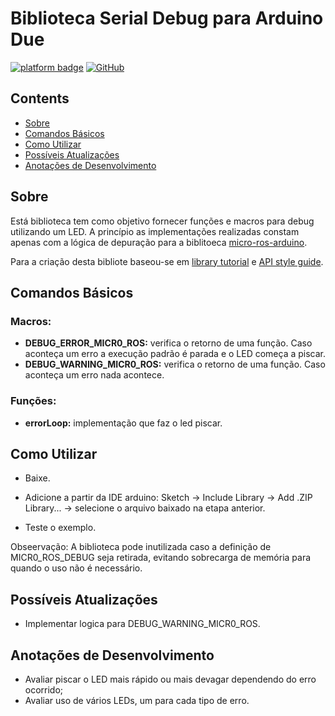 # Biblioteca Serial Debug para Arduino Due
[![platform badge](https://img.shields.io/badge/platform-Arduino-orange.svg)](https://github.com/arduino)
[![GitHub](https://img.shields.io/github/license/mashape/apistatus.svg)](https://github.com/SciCoBot/led_debug/blob/main/LICENSE)

## Contents

- [Sobre](#sobre)
- [Comandos Básicos](#comandos-básicos)
- [Como Utilizar](#como-utilizar)
- [Possíveis Atualizações](#possíveis-atualizações)
- [Anotações de Desenvolvimento](#anotações-de-desenvolvimento)


## Sobre

Está biblioteca tem como objetivo fornecer funções e macros para debug utilizando um LED. A princípio as implementações realizadas constam apenas com a lógica de depuração para a biblitoeca [micro-ros-arduino](https://github.com/micro-ROS/micro_ros_arduino).

Para a criação desta bibliote baseou-se em [library tutorial](https://www.arduino.cc/en/Hacking/libraryTutorial) e [API style guide](https://www.arduino.cc/en/Reference/APIStyleGuide).

## Comandos Básicos

### Macros:

- **DEBUG_ERROR_MICR0_ROS:** verifica o retorno de uma função. Caso aconteça um erro a execução padrão é parada e o LED começa a piscar.
- **DEBUG_WARNING_MICR0_ROS:** verifica o retorno de uma função. Caso aconteça um erro nada acontece.

### Funções:
- **errorLoop:** implementação que faz o led piscar.

## Como Utilizar

- Baixe.

- Adicione a partir da IDE arduino: Sketch -> Include Library -> Add .ZIP Library... -> selecione o arquivo baixado na etapa anterior.

- Teste o exemplo.

Obseervação: A biblioteca pode inutilizada caso a definição de MICR0_ROS_DEBUG seja retirada, evitando sobrecarga de memória para quando o uso não é necessário.

## Possíveis Atualizações

- Implementar logica para DEBUG_WARNING_MICR0_ROS.

## Anotações de Desenvolvimento

- Avaliar piscar o LED mais rápido ou mais devagar dependendo do erro ocorrido;
- Avaliar uso de vários LEDs, um para cada tipo de erro.
